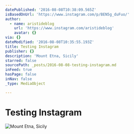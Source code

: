 ```yaml
---
datePublished: '2016-08-08T10:38:09.565Z'
isBasedOnUrl: 'https://www.instagram.com/p/BEN5g_duFuo/'
author:
  - name: aristideblog
    url: 'https://www.instagram.com/aristideblog'
    avatar: {}
via: {}
dateModified: '2016-08-08T10:35:55.193Z'
title: Testing Instagram
publisher: {}
description: 'Mount Etna, Sicily'
starred: false
sourcePath: _posts/2016-08-08-testing-instagram.md
inFeed: true
hasPage: false
inNav: false
_type: MediaObject

---
```

# Testing Instagram
![Mount Etna, Sicily](https://imgflo.herokuapp.com/graph/vahj1ThiexotieMo/8e06d77c8431f879a37c83db934a3139/noop.jpg?input=https%3A%2F%2Fscontent.cdninstagram.com%2Ft51.2885-15%2Fs640x640%2Fsh0.08%2Fe35%2F12328078_1688589951414639_641852554_n.jpg%3Fig_cache_key%3DMTIyODg5MTIyOTE2MDc1ODE4NA%253D%253D.2)